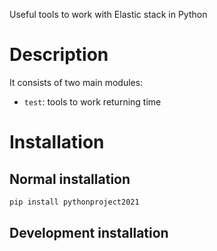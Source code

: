 Useful tools to work with Elastic stack in Python

# Description
    
It consists of two main modules:

- `test`: tools to work returning time

# Installation
 
## Normal installation

```bash
pip install pythonproject2021
```

## Development installation













